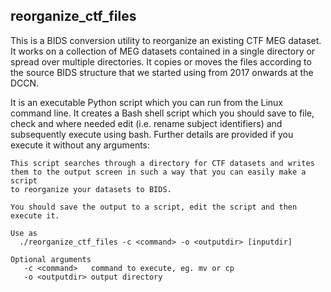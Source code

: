 ## reorganize_ctf_files

This is a BIDS conversion utility to reorganize an existing CTF MEG dataset. It works on a collection of MEG datasets contained in a single directory or spread over multiple directories. It copies or moves the files according to the source BIDS structure that we started using from 2017 onwards at the DCCN.

It is an executable Python script which you can run from the Linux command line. It creates a Bash shell script which you should save to file, check and where needed edit (i.e. rename subject identifiers) and subsequently execute using bash. Further details are provided if you execute it without any arguments:

```
This script searches through a directory for CTF datasets and writes
them to the output screen in such a way that you can easily make a script
to reorganize your datasets to BIDS.

You should save the output to a script, edit the script and then execute it.

Use as
  ./reorganize_ctf_files -c <command> -o <outputdir> [inputdir]

Optional arguments
   -c <command>   command to execute, eg. mv or cp
   -o <outputdir> output directory
```
